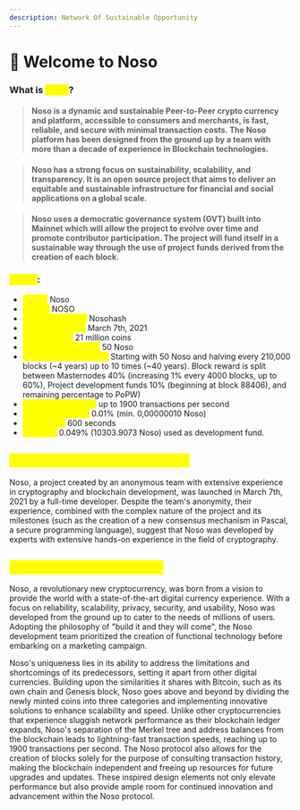 ```yaml
---
description: Network Of Sustainable Opportunity
---
```


# 👋 Welcome to Noso

### What is <mark style="color:yellow;">Noso</mark>? <a href="#overview" id="overview"></a>

> #### **Noso is a dynamic and sustainable Peer-to-Peer crypto currency and platform, accessible to consumers and merchants, is fast, reliable, and secure with minimal transaction costs. The Noso platform has been designed from the ground up by a team with more than a decade of experience in Blockchain technologies.**

> #### Noso has a strong focus on sustainability, scalability, and transparency. It is an open source project that aims to deliver an equitable and sustainable infrastructure for financial and social applications on a global scale.

> #### Noso uses a democratic governance system (GVT) built into Mainnet which will allow the project to evolve over time and promote contributor participation. The project will fund itself in a sustainable way through the use of project funds derived from the creation of each block.

### <mark style="color:yellow;">Specs</mark>: <a href="#specs" id="specs"></a>

* <mark style="color:yellow;">**Name:**</mark> Noso
* <mark style="color:yellow;">**Ticker:**</mark> NOSO
* <mark style="color:yellow;">**PoPW algorithm:**</mark> Nosohash
* <mark style="color:yellow;">**GENESYS block:**</mark> March 7th, 2021
* <mark style="color:yellow;">**Total Supply:**</mark> 21 million coins
* <mark style="color:yellow;">**Initial Block Reward:**</mark> 50 Noso
* <mark style="color:yellow;">**Current Block Reward:**</mark> Starting with 50 Noso and halving every 210,000 blocks (\~4 years) up to 10 times (\~40 years). Block reward is split between Masternodes 40% (increasing 1% every 4000 blocks, up to 60%), Project development funds 10% (beginning at block 88406), and remaining percentage to PoPW)
* <mark style="color:yellow;">**Transaction speed:**</mark> up to 1900 transactions per second
* <mark style="color:yellow;">**Transaction cost:**</mark> 0.01% (min. 0,00000010 Noso)
* <mark style="color:yellow;">**Block time:**</mark> 600 seconds
* <mark style="color:yellow;">**Premine:**</mark> 0.049% (10303.9073 Noso) used as development fund.

## <mark style="color:yellow;">Who are the Founders of Noso?</mark>

Noso, a project created by an anonymous team with extensive experience in cryptography and blockchain development, was launched in March 7th, 2021 by a full-time developer. Despite the team's anonymity, their experience, combined with the complex nature of the project and its milestones (such as the creation of a new consensus mechanism in Pascal, a secure programming language), suggest that Noso was developed by experts with extensive hands-on experience in the field of cryptography.

## <mark style="color:yellow;">What makes Noso Unique?</mark>

Noso, a revolutionary new cryptocurrency, was born from a vision to provide the world with a state-of-the-art digital currency experience. With a focus on reliability, scalability, privacy, security, and usability, Noso was developed from the ground up to cater to the needs of millions of users. Adopting the philosophy of "build it and they will come", the Noso development team prioritized the creation of functional technology before embarking on a marketing campaign.

Noso's uniqueness lies in its ability to address the limitations and shortcomings of its predecessors, setting it apart from other digital currencies. Building upon the similarities it shares with Bitcoin, such as its own chain and Genesis block, Noso goes above and beyond by dividing the newly minted coins into three categories and implementing innovative solutions to enhance scalability and speed. Unlike other cryptocurrencies that experience sluggish network performance as their blockchain ledger expands, Noso's separation of the Merkel tree and address balances from the blockchain leads to lightning-fast transaction speeds, reaching up to 1900 transactions per second. The Noso protocol also allows for the creation of blocks solely for the purpose of consulting transaction history, making the blockchain independent and freeing up resources for future upgrades and updates. These inspired design elements not only elevate performance but also provide ample room for continued innovation and advancement within the Noso protocol.
